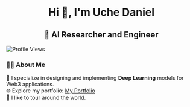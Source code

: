<h1 align="center">Hi 👋, I'm Uche Daniel</h1>
<h2 align="center">🤖 AI Researcher and Engineer </h2>

<p align="left">
  <img src="https://komarev.com/ghpvc/?username=hustledanie&label=Profile%20views&color=0e75b6&style=flat" alt="Profile Views" />
</p>

### 👨‍💻 About Me
🤖 I specialize in designing and implementing **Deep Learning** models for Web3 applications.   
🌐 Explore my portfolio: [My Portfolio](https://hustledanie-ai.vercel.app)  
🎨 I like to tour around the world.

